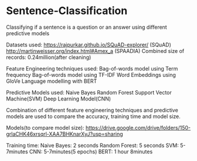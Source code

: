# Sentence-Classification
Classifying if a sentence is a question or an answer using different predictive models

Datasets used: 
https://rajpurkar.github.io/SQuAD-explorer/ (SQuAD)
http://martinweisser.org/index.html#Amex_a (SPAADIA)
Combined size of records: 0.24million(after cleaning)

Feature Engineering techniques used:
Bag-of-words model using Term frequency
Bag-of-words model using TF-IDF
Word Embeddings using GloVe
Language modelling with BERT

Predictive Models used: 
Naive Bayes
Random Forest
Support Vector Machine(SVM)
Deep Learning Model(CNN)

Combination of different feature engineering techniques and predictive models are used to compare the accuracy, training time and model size.

Models(to compare model size): https://drive.google.com/drive/folders/150-grlaCHK46xrsqrl-XAA7BHKnarXyJ?usp=sharing

Training time:
Naive Bayes: 2 seconds
Random Forest: 5 seconds
SVM: 5-7minutes
CNN: 5-7minutes(5 epochs)
BERT: 1 hour 8minutes

